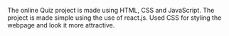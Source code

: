 The online Quiz project is made using HTML, CSS and JavaScript. The project is made simple using the use of react.js. Used CSS for styling the webpage and look it more attractive.
